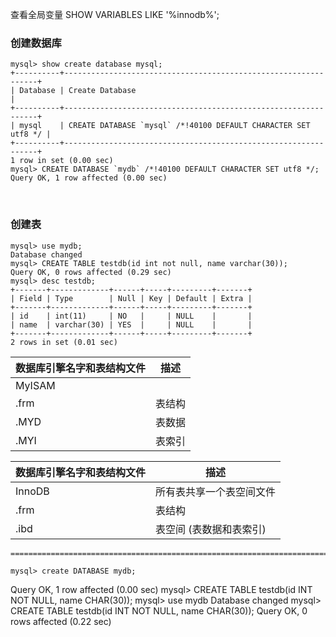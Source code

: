 查看全局变量
SHOW VARIABLES LIKE '%innodb%';

### 创建数据库
```shell
mysql> show create database mysql;
+----------+----------------------------------------------------------------+
| Database | Create Database                                                |
+----------+----------------------------------------------------------------+
| mysql    | CREATE DATABASE `mysql` /*!40100 DEFAULT CHARACTER SET utf8 */ |
+----------+----------------------------------------------------------------+
1 row in set (0.00 sec)
mysql> CREATE DATABASE `mydb` /*!40100 DEFAULT CHARACTER SET utf8 */;
Query OK, 1 row affected (0.00 sec)
```
<br>

### 创建表
```shell
mysql> use mydb;
Database changed
mysql> CREATE TABLE testdb(id int not null, name varchar(30));
Query OK, 0 rows affected (0.29 sec)
mysql> desc testdb;
+-------+-------------+------+-----+---------+-------+
| Field | Type        | Null | Key | Default | Extra |
+-------+-------------+------+-----+---------+-------+
| id    | int(11)     | NO   |     | NULL    |       |
| name  | varchar(30) | YES  |     | NULL    |       |
+-------+-------------+------+-----+---------+-------+
2 rows in set (0.01 sec)
```

		

| 数据库引擎名字和表结构文件 | 描述 |
|------------------------|------|
| MyISAM |          |
| .frm   | 表结构    |
| .MYD   | 表数据    |
| .MYI   | 表索引    |

| 数据库引擎名字和表结构文件 | 描述 |
|------------------------|------|
| InnoDB | 所有表共享一个表空间文件 |
| .frm | 表结构 |
| .ibd | 表空间 (表数据和表索引) |

	================================================================================

	mysql> create DATABASE mydb;
Query OK, 1 row affected (0.00 sec)
	mysql> CREATE TABLE testdb(id INT NOT NULL, name CHAR(30));
	mysql> use mydb
	Database changed
	mysql> CREATE TABLE testdb(id INT NOT NULL, name CHAR(30));
Query OK, 0 rows affected (0.22 sec)




